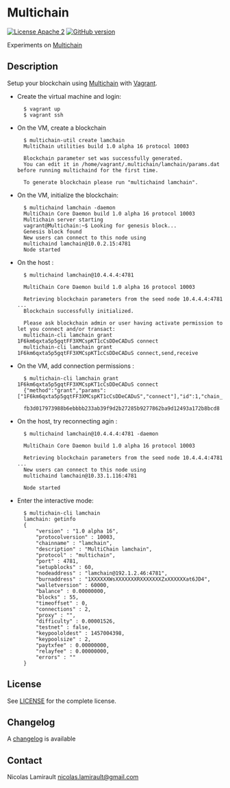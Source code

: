 # Multichain

[![License Apache 2][badge-license]](LICENSE)
[![GitHub version](https://badge.fury.io/gh/nlamirault%2Fmultichain.svg)](https://badge.fury.io/gh/nlamirault%2Fmert)

Experiments on [Multichain][]

## Description

Setup your blockchain using [Multichain][] with [Vagrant][].

* Create the virtual machine and login:

        $ vagrant up
        $ vagrant ssh

* On the VM, create a blockchain

        $ multichain-util create lamchain
        MultiChain utilities build 1.0 alpha 16 protocol 10003

        Blockchain parameter set was successfully generated.
        You can edit it in /home/vagrant/.multichain/lamchain/params.dat before running multichaind for the first time.

        To generate blockchain please run "multichaind lamchain".

* On the VM, initialize the blockchain:

        $ multichaind lamchain -daemon
        MultiChain Core Daemon build 1.0 alpha 16 protocol 10003
        Multichain server starting
        vagrant@Multichain:~$ Looking for genesis block...
        Genesis block found
        New users can connect to this node using
        multichaind lamchain@10.0.2.15:4781
        Node started

* On the host :

        $ multichaind lamchain@10.4.4.4:4781

        MultiChain Core Daemon build 1.0 alpha 16 protocol 10003

        Retrieving blockchain parameters from the seed node 10.4.4.4:4781 ...
        Blockchain successfully initialized.

        Please ask blockchain admin or user having activate permission to let you connect and/or transact:
        multichain-cli lamchain grant 1F6km6qxta5p5gqtFF3XMCspKT1cCsDDeCADuS connect
        multichain-cli lamchain grant 1F6km6qxta5p5gqtFF3XMCspKT1cCsDDeCADuS connect,send,receive

* On the VM, add connection permissions :

        $ multichain-cli lamchain grant 1F6km6qxta5p5gqtFF3XMCspKT1cCsDDeCADuS connect
        {"method":"grant","params":["1F6km6qxta5p5gqtFF3XMCspKT1cCsDDeCADuS","connect"],"id":1,"chain_name":"lamchain"}

        fb3d017973988b6ebbbb233ab39f9d2b27285b9277862ba9d12493a172b8bcd8

* On the host, try reconnecting agin :

        $ multichaind lamchain@10.4.4.4:4781 -daemon

        MultiChain Core Daemon build 1.0 alpha 16 protocol 10003

        Retrieving blockchain parameters from the seed node 10.4.4.4:4781 ...
        New users can connect to this node using
        multichaind lamchain@10.33.1.116:4781

        Node started

* Enter the interactive mode:

        $ multichain-cli lamchain
        lamchain: getinfo
        {
            "version" : "1.0 alpha 16",
            "protocolversion" : 10003,
            "chainname" : "lamchain",
            "description" : "MultiChain lamchain",
            "protocol" : "multichain",
            "port" : 4781,
            "setupblocks" : 60,
            "nodeaddress" : "lamchain@192.1.2.46:4781",
            "burnaddress" : "1XXXXXXWsXXXXXXXRXXXXXXXZxXXXXXXat6JD4",
            "walletversion" : 60000,
            "balance" : 0.00000000,
            "blocks" : 55,
            "timeoffset" : 0,
            "connections" : 2,
            "proxy" : "",
            "difficulty" : 0.00001526,
            "testnet" : false,
            "keypoololdest" : 1457004398,
            "keypoolsize" : 2,
            "paytxfee" : 0.00000000,
            "relayfee" : 0.00000000,
            "errors" : ""
        }



## License

See [LICENSE](LICENSE) for the complete license.


## Changelog

A [changelog](ChangeLog.md) is available


## Contact

Nicolas Lamirault <nicolas.lamirault@gmail.com>




[badge-license]: https://img.shields.io/badge/license-Apache2-green.svg?style=flat


[Vagrant]: https://www.vagrantup.com/
[Multichain]: http://www.multichain.com/
